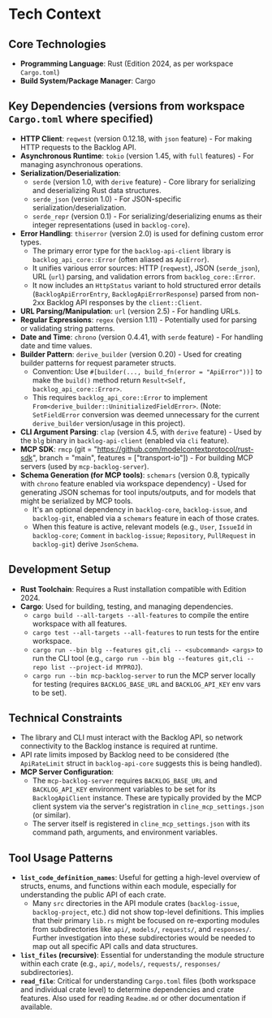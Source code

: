 # Tech Context

## Core Technologies
-   **Programming Language**: Rust (Edition 2024, as per workspace `Cargo.toml`)
-   **Build System/Package Manager**: Cargo

## Key Dependencies (versions from workspace `Cargo.toml` where specified)
-   **HTTP Client**: `reqwest` (version 0.12.18, with `json` feature) - For making HTTP requests to the Backlog API.
-   **Asynchronous Runtime**: `tokio` (version 1.45, with `full` features) - For managing asynchronous operations.
-   **Serialization/Deserialization**:
    -   `serde` (version 1.0, with `derive` feature) - Core library for serializing and deserializing Rust data structures.
    -   `serde_json` (version 1.0) - For JSON-specific serialization/deserialization.
    -   `serde_repr` (version 0.1) - For serializing/deserializing enums as their integer representations (used in `backlog-core`).
-   **Error Handling**: `thiserror` (version 2.0) is used for defining custom error types. 
    -   The primary error type for the `backlog-api-client` library is `backlog_api_core::Error` (often aliased as `ApiError`).
    -   It unifies various error sources: HTTP (`reqwest`), JSON (`serde_json`), URL (`url`) parsing, and validation errors from `backlog_core::Error`.
    -   It now includes an `HttpStatus` variant to hold structured error details (`BacklogApiErrorEntry`, `BacklogApiErrorResponse`) parsed from non-2xx Backlog API responses by the `client::Client`.
-   **URL Parsing/Manipulation**: `url` (version 2.5) - For handling URLs.
-   **Regular Expressions**: `regex` (version 1.11) - Potentially used for parsing or validating string patterns.
-   **Date and Time**: `chrono` (version 0.4.41, with `serde` feature) - For handling date and time values.
-   **Builder Pattern**: `derive_builder` (version 0.20) - Used for creating builder patterns for request parameter structs.
    -   Convention: Use `#[builder(..., build_fn(error = "ApiError"))]` to make the `build()` method return `Result<Self, backlog_api_core::Error>`.
    -   This requires `backlog_api_core::Error` to implement `From<derive_builder::UninitializedFieldError>`. (Note: `SetFieldError` conversion was deemed unnecessary for the current `derive_builder` version/usage in this project).
-   **CLI Argument Parsing**: `clap` (version 4.5, with `derive` feature) - Used by the `blg` binary in `backlog-api-client` (enabled via `cli` feature).
-   **MCP SDK**: `rmcp` (git = "https://github.com/modelcontextprotocol/rust-sdk", branch = "main", features = ["transport-io"]) - For building MCP servers (used by `mcp-backlog-server`).
-   **Schema Generation (for MCP tools)**: `schemars` (version 0.8, typically with `chrono` feature enabled via workspace dependency) - Used for generating JSON schemas for tool inputs/outputs, and for models that might be serialized by MCP tools.
    -   It's an optional dependency in `backlog-core`, `backlog-issue`, and `backlog-git`, enabled via a `schemars` feature in each of those crates.
    -   When this feature is active, relevant models (e.g., `User`, `IssueId` in `backlog-core`; `Comment` in `backlog-issue`; `Repository`, `PullRequest` in `backlog-git`) derive `JsonSchema`.

## Development Setup
-   **Rust Toolchain**: Requires a Rust installation compatible with Edition 2024.
-   **Cargo**: Used for building, testing, and managing dependencies.
    -   `cargo build --all-targets --all-features` to compile the entire workspace with all features.
    -   `cargo test --all-targets --all-features` to run tests for the entire workspace.
    -   `cargo run --bin blg --features git,cli -- <subcommand> <args>` to run the CLI tool (e.g., `cargo run --bin blg --features git,cli -- repo list --project-id MYPROJ`).
    -   `cargo run --bin mcp-backlog-server` to run the MCP server locally for testing (requires `BACKLOG_BASE_URL` and `BACKLOG_API_KEY` env vars to be set).

## Technical Constraints
-   The library and CLI must interact with the Backlog API, so network connectivity to the Backlog instance is required at runtime.
-   API rate limits imposed by Backlog need to be considered (the `ApiRateLimit` struct in `backlog-api-core` suggests this is being handled).
-   **MCP Server Configuration**:
    -   The `mcp-backlog-server` requires `BACKLOG_BASE_URL` and `BACKLOG_API_KEY` environment variables to be set for its `BacklogApiClient` instance. These are typically provided by the MCP client system via the server's registration in `cline_mcp_settings.json` (or similar).
    -   The server itself is registered in `cline_mcp_settings.json` with its command path, arguments, and environment variables.

## Tool Usage Patterns
-   **`list_code_definition_names`**: Useful for getting a high-level overview of structs, enums, and functions within each module, especially for understanding the public API of each crate.
    -   Many `src` directories in the API module crates (`backlog-issue`, `backlog-project`, etc.) did not show top-level definitions. This implies that their primary `lib.rs` might be focused on re-exporting modules from subdirectories like `api/`, `models/`, `requests/`, and `responses/`. Further investigation into these subdirectories would be needed to map out all specific API calls and data structures.
-   **`list_files` (recursive)**: Essential for understanding the module structure within each crate (e.g., `api/`, `models/`, `requests/`, `responses/` subdirectories).
-   **`read_file`**: Critical for understanding `Cargo.toml` files (both workspace and individual crate level) to determine dependencies and crate features. Also used for reading `Readme.md` or other documentation if available.

